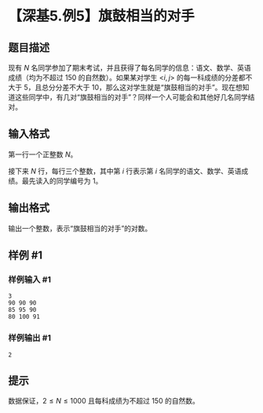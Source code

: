 # 【深基5.例5】旗鼓相当的对手

## 题目描述

现有 $N$ 名同学参加了期末考试，并且获得了每名同学的信息：语文、数学、英语成绩（均为不超过 $150$ 的自然数）。如果某对学生 $\text{<}i,j\text{>}$ 的每一科成绩的分差都不大于 $5$，且总分分差不大于 $10$，那么这对学生就是“旗鼓相当的对手”。现在想知道这些同学中，有几对“旗鼓相当的对手”？同样一个人可能会和其他好几名同学结对。

## 输入格式

第一行一个正整数 $N$。

接下来 $N$ 行，每行三个整数，其中第 $i$ 行表示第 $i$ 名同学的语文、数学、英语成绩。最先读入的同学编号为 $1$。

## 输出格式

输出一个整数，表示“旗鼓相当的对手”的对数。

## 样例 #1

### 样例输入 #1
```
3
90 90 90
85 95 90
80 100 91
```

### 样例输出 #1

```
2
```

## 提示

数据保证，$2 \le N\le 1000$ 且每科成绩为不超过 $150$ 的自然数。
